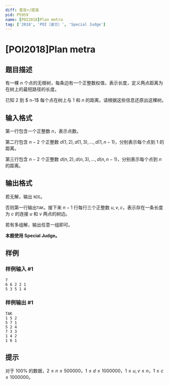 ```yaml
---
diff: 普及+/提高
pid: P5959
name: [POI2018]Plan metra
tag: ['2018', 'POI（波兰）', 'Special Judge']
---
```

# [POI2018]Plan metra
## 题目描述

有一棵 $n$ 个点的无根树，每条边有一个正整数权值，表示长度，定义两点距离为在树上的最短路径的长度。

已知 $2$ 到 $ n-1$ 每个点在树上与 $1$ 和 $n$ 的距离，请根据这些信息还原出这棵树。
## 输入格式

第一行包含一个正整数 $n$，表示点数。

第二行包含 $n-2$ 个正整数 $d(1,2),d(1,3),...,d(1,n-1)$，分别表示每个点到 $1$ 的距离。

第三行包含 $n-2$ 个正整数 $d(n,2),d(n,3),...,d(n,n-1)$，分别表示每个点到 $n$ 的距离。
## 输出格式

若无解，输出 `NIE`。

否则第一行输出`TAK`，接下来 $n-1$ 行每行三个正整数 $u,v,c$，表示存在一条长度为 $c$ 的连接 $u$ 和 $v$ 两点的树边。

若有多组解，输出任意一组即可。

**本题使用 Special Judge。**
## 样例

### 样例输入 #1
```
7
6 6 2 2 1
5 3 5 1 4
```
### 样例输出 #1
```
TAK
1 5 2
5 7 1
5 2 4
7 3 3
1 4 2
1 6 1
```
## 提示

对于 $100\%$ 的数据，$2\le n\le 500000$，$1\le d\le 1000000$，$1\le u,v\le n$，$1\le c\le1000000$。

